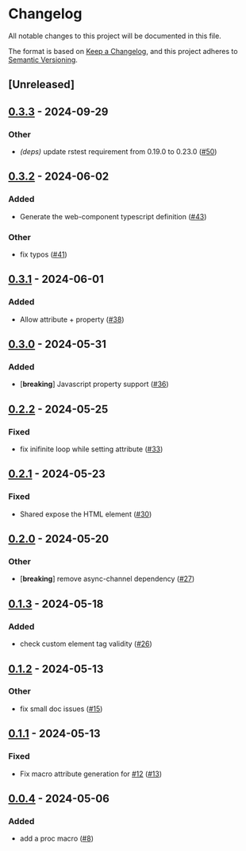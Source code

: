 # Changelog
All notable changes to this project will be documented in this file.

The format is based on [Keep a Changelog](https://keepachangelog.com/en/1.0.0/),
and this project adheres to [Semantic Versioning](https://semver.org/spec/v2.0.0.html).

## [Unreleased]

## [0.3.3](https://github.com/ilaborie/dioxus-web-component/compare/dioxus-web-component-macro-v0.3.2...dioxus-web-component-macro-v0.3.3) - 2024-09-29

### Other

- *(deps)* update rstest requirement from 0.19.0 to 0.23.0 ([#50](https://github.com/ilaborie/dioxus-web-component/pull/50))

## [0.3.2](https://github.com/ilaborie/dioxus-web-component/compare/dioxus-web-component-macro-v0.3.1...dioxus-web-component-macro-v0.3.2) - 2024-06-02

### Added
- Generate the web-component typescript definition ([#43](https://github.com/ilaborie/dioxus-web-component/pull/43))

### Other
- fix typos ([#41](https://github.com/ilaborie/dioxus-web-component/pull/41))

## [0.3.1](https://github.com/ilaborie/dioxus-web-component/compare/dioxus-web-component-macro-v0.3.0...dioxus-web-component-macro-v0.3.1) - 2024-06-01

### Added
- Allow attribute + property ([#38](https://github.com/ilaborie/dioxus-web-component/pull/38))

## [0.3.0](https://github.com/ilaborie/dioxus-web-component/compare/dioxus-web-component-macro-v0.2.2...dioxus-web-component-macro-v0.3.0) - 2024-05-31

### Added
- [**breaking**] Javascript property support ([#36](https://github.com/ilaborie/dioxus-web-component/pull/36))

## [0.2.2](https://github.com/ilaborie/dioxus-web-component/compare/dioxus-web-component-macro-v0.2.1...dioxus-web-component-macro-v0.2.2) - 2024-05-25

### Fixed
- fix inifinite loop while setting attribute ([#33](https://github.com/ilaborie/dioxus-web-component/pull/33))

## [0.2.1](https://github.com/ilaborie/dioxus-web-component/compare/dioxus-web-component-macro-v0.2.0...dioxus-web-component-macro-v0.2.1) - 2024-05-23

### Fixed
- Shared expose the HTML element ([#30](https://github.com/ilaborie/dioxus-web-component/pull/30))

## [0.2.0](https://github.com/ilaborie/dioxus-web-component/compare/dioxus-web-component-macro-v0.1.3...dioxus-web-component-macro-v0.2.0) - 2024-05-20

### Other
- [**breaking**] remove async-channel dependency ([#27](https://github.com/ilaborie/dioxus-web-component/pull/27))

## [0.1.3](https://github.com/ilaborie/dioxus-web-component/compare/dioxus-web-component-macro-v0.1.2...dioxus-web-component-macro-v0.1.3) - 2024-05-18

### Added
- check custom element tag validity ([#26](https://github.com/ilaborie/dioxus-web-component/pull/26))

## [0.1.2](https://github.com/ilaborie/dioxus-web-component/compare/dioxus-web-component-macro-v0.1.1...dioxus-web-component-macro-v0.1.2) - 2024-05-13

### Other
- fix small doc issues ([#15](https://github.com/ilaborie/dioxus-web-component/pull/15))

## [0.1.1](https://github.com/ilaborie/dioxus-web-component/compare/dioxus-web-component-macro-v0.1.0...dioxus-web-component-macro-v0.1.1) - 2024-05-13

### Fixed
- Fix macro attribute generation for [#12](https://github.com/ilaborie/dioxus-web-component/pull/12) ([#13](https://github.com/ilaborie/dioxus-web-component/pull/13))

## [0.0.4](https://github.com/ilaborie/dioxus-web-component/compare/dioxus-web-component-macro-v0.0.3...dioxus-web-component-macro-v0.0.4) - 2024-05-06

### Added
- add a proc macro ([#8](https://github.com/ilaborie/dioxus-web-component/pull/8))
